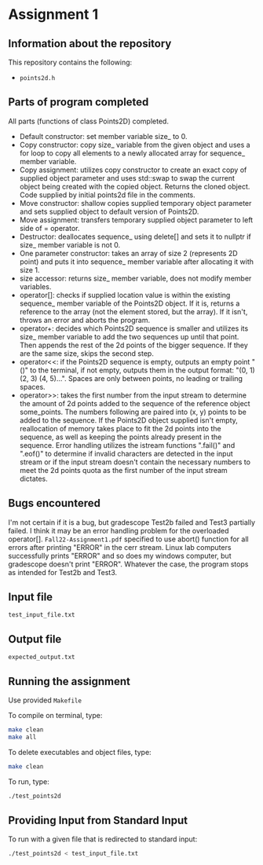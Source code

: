 # Assignment 1

## Information about the repository

This repository contains the following:
- `points2d.h`

## Parts of program completed

All parts (functions of class Points2D) completed.
- Default constructor: set member variable size_ to 0.
- Copy constructor: copy size_ variable from the given object and uses a for loop to copy all elements to a newly allocated array for sequence_ member variable.
- Copy assignment: utilizes copy constructor to create an exact copy of supplied object parameter and uses std::swap to swap the current object being created with the copied object. Returns the cloned object. Code supplied by initial points2d file in the comments.
- Move constructor: shallow copies supplied temporary object parameter and sets supplied object to default version of Points2D.
- Move assignment: transfers temporary supplied object parameter to left side of = operator.
- Destructor: deallocates sequence_ using delete[] and sets it to nullptr if size_ member variable is not 0.
- One parameter constructor: takes an array of size 2 (represents 2D point) and puts it into sequence_ member variable after allocating it with size 1.
- size accessor: returns size_ member variable, does not modify member variables.
- operator[]: checks if supplied location value is within the existing sequence_ member variable of the Points2D object. If it is, returns a reference to the array (not the element stored, but the array). If it isn't, throws an error and aborts the program.
- operator+: decides which Points2D sequence is smaller and utilizes its size_ member variable to add the two sequences up until that point. Then appends the rest of the 2d points of the bigger sequence. If they are the same size, skips the second step.
- operator<<: if the Points2D sequence is empty, outputs an empty point "()" to the terminal, if not empty, outputs them in the output format: "(0, 1) (2, 3) (4, 5)...". Spaces are only between points, no leading or trailing spaces.
- operator>>: takes the first number from the input stream to determine the amount of 2d points added to the sequence of the reference object some_points. The numbers following are paired into (x, y) points to be added to the sequence. If the Points2D object supplied isn't empty, reallocation of memory takes place to fit the 2d points into the sequence, as well as keeping the points already present in the sequence. Error handling utilizes the istream functions ".fail()" and ".eof()" to determine if invalid characters are detected in the input stream or if the input stream doesn't contain the necessary numbers to meet the 2d points quota as the first number of the input stream dictates.

## Bugs encountered

I'm not certain if it is a bug, but gradescope Test2b failed and Test3 partially failed.
I think it may be an error handling problem for the overloaded operator[].
`Fall22-Assignment1.pdf` specified to use abort() function for all errors after printing "ERROR" in the cerr stream.
Linux lab computers successfully prints "ERROR" and so does my windows computer, but gradescope doesn't print "ERROR".
Whatever the case, the program stops as intended for Test2b and Test3.

## Input file

`test_input_file.txt`

## Output file

`expected_output.txt`

## Running the assignment

Use provided `Makefile`

To compile on terminal, type:

```bash
make clean
make all
```

To delete executables and object files, type:

```bash
make clean
```

To run, type:

```bash
./test_points2d
```

## Providing Input from Standard Input

To run with a given file that is redirected to standard input:

```bash
./test_points2d < test_input_file.txt
```
